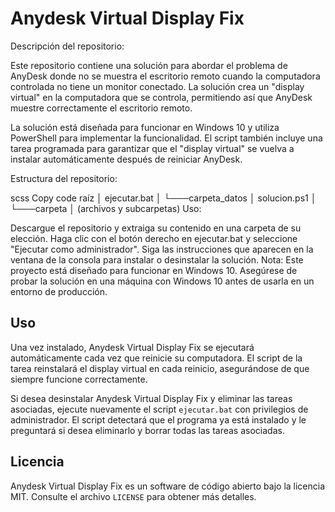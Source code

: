 # Anydesk Virtual Display Fix
Descripción del repositorio:

Este repositorio contiene una solución para abordar el problema de AnyDesk donde no se muestra el escritorio remoto cuando la computadora controlada no tiene un monitor conectado. La solución crea un "display virtual" en la computadora que se controla, permitiendo así que AnyDesk muestre correctamente el escritorio remoto.

La solución está diseñada para funcionar en Windows 10 y utiliza PowerShell para implementar la funcionalidad. El script también incluye una tarea programada para garantizar que el "display virtual" se vuelva a instalar automáticamente después de reiniciar AnyDesk.

Estructura del repositorio:

scss
Copy code
raíz
│   ejecutar.bat
│
└───carpeta_datos
    │   solucion.ps1
    │
    └───carpeta
        │   (archivos y subcarpetas)
Uso:

Descargue el repositorio y extraiga su contenido en una carpeta de su elección.
Haga clic con el botón derecho en ejecutar.bat y seleccione "Ejecutar como administrador".
Siga las instrucciones que aparecen en la ventana de la consola para instalar o desinstalar la solución.
Nota: Este proyecto está diseñado para funcionar en Windows 10. Asegúrese de probar la solución en una máquina con Windows 10 antes de usarla en un entorno de producción.


## Uso

Una vez instalado, Anydesk Virtual Display Fix se ejecutará automáticamente cada vez que reinicie su computadora. El script de la tarea reinstalará el display virtual en cada reinicio, asegurándose de que siempre funcione correctamente.

Si desea desinstalar Anydesk Virtual Display Fix y eliminar las tareas asociadas, ejecute nuevamente el script `ejecutar.bat` con privilegios de administrador. El script detectará que el programa ya está instalado y le preguntará si desea eliminarlo y borrar todas las tareas asociadas.

## Licencia

Anydesk Virtual Display Fix es un software de código abierto bajo la licencia MIT. Consulte el archivo `LICENSE` para obtener más detalles.

